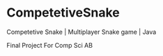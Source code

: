 # CompetetiveSnake
Competetive Snake | Multiplayer Snake game | Java

Final Project For Comp Sci AB
